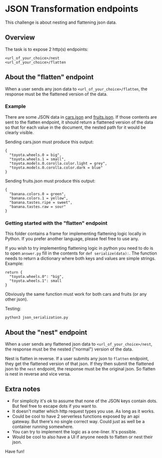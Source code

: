 # JSON Transformation endpoints

This challenge is about nesting and flattening json data.

## Overview
The task is to expose 2 http(s) endpoints:
```
<url_of_your_choice>/nest
<url_of_your_choice>/flatten
```

## About the "flatten" endpoint

When a user sends any json data to `<url_of_your_choice>/flatten`, the response must be the flattened version of the data.

### Example
There are some JSON data in [cars.json](cars.json) and [fruits.json](fruits.json). If those contents are sent to the flatten endpoint, it should return a flattened version of the data so that for each value in the document, the nested path for it would be clearly visible.

Sending cars.json must produce this output:
```
{
  "toyota.wheels.0 = big",
  "toyota.wheels.1 = small",
  "toyota.models.0.corolla.color.light = grey",
  "toyota.models.0.corolla.color.dark = blue"
}
```

Sending fruits.json must produce this output:
```
{
  "banana.colors.0 = green",
  "banana.colors.1 = yellow",
  "banana.tastes.ripe = sweet",
  "banana.tastes.raw = sour"
}

```

### Getting started with the "flatten" endpoint

This folder contains a frame for implementing flattening logic locally in Python. If you prefer another language, please feel free to use any. 

If you wish to try implementing flattening logic in python you need to do is to open `answer.py` fill in the contents for `def serialize(data):`. The function needs to return a dictionary where both keys and values are simple strings.
Example:
```
return {
  "toyota.wheels.0": "big",
  "toyota.wheels.1": small
}
```
Obviously the same function must work for both cars and fruits (or any other json).

Testing:
```
python3 json_serialization.py
```

## About the "nest" endpoint

When a user sends any flattened json data to `<url_of_your_choice>/nest`, the response must be the nested ("normal") version of the data.

Nest is flatten in reverse. If a user submits any json to `flatten` endpoint, they get the flattened version of that json. If they then submit the flattened json to the `nest` endpoint, the response must be the original json. So flatten is nest in reverse and vice versa.

## Extra notes
- For simplicity it's ok to assume that none of the JSON keys contain dots. But feel free to escape dots if you want to.
- It doesn't matter which http request types you use. As long as it works.
- Could be cool to have 2 serverless functions exposed by an api gateway. But there's no single correct way. Could just as well be a container running somewhere.
- You can try to implement the logic as a one-liner. It's possible.
- Would be cool to also have a UI if anyone needs to flatten or nest their json.


Have fun!
